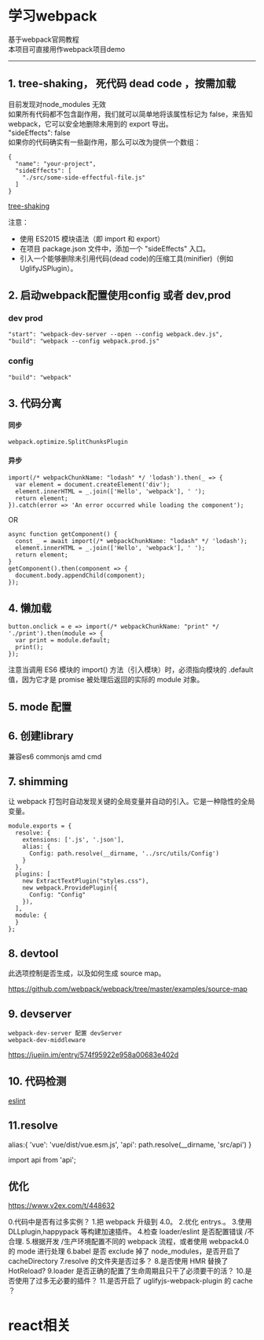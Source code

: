 # 学习webpack
基于webpack官网教程  
本项目可直接用作webpack项目demo

***
## 1. tree-shaking， 死代码 dead code ，按需加载
目前发现对node_modules 无效  
如果所有代码都不包含副作用，我们就可以简单地将该属性标记为 false，来告知 webpack，它可以安全地删除未用到的 export 导出。  
"sideEffects": false  
如果你的代码确实有一些副作用，那么可以改为提供一个数组：
```
{
  "name": "your-project",
  "sideEffects": [
    "./src/some-side-effectful-file.js"
  ]
}
```
[tree-shaking](https://webpack.docschina.org/guides/tree-shaking/)

注意：  
* 使用 ES2015 模块语法（即 import 和 export）  
* 在项目 package.json 文件中，添加一个 "sideEffects" 入口。  
* 引入一个能够删除未引用代码(dead code)的压缩工具(minifier)（例如 UglifyJSPlugin）。

## 2. 启动webpack配置使用config 或者 dev,prod

### dev prod
```
"start": "webpack-dev-server --open --config webpack.dev.js",
"build": "webpack --config webpack.prod.js"
```
### config
```
"build": "webpack"
```

## 3. 代码分离
#### 同步
```
webpack.optimize.SplitChunksPlugin
```
#### 异步 
```
import(/* webpackChunkName: "lodash" */ 'lodash').then(_ => {
  var element = document.createElement('div');
  element.innerHTML = _.join(['Hello', 'webpack'], ' ');
  return element;
}).catch(error => 'An error occurred while loading the component');
```
OR
```
async function getComponent() {
  const _ = await import(/* webpackChunkName: "lodash" */ 'lodash');
  element.innerHTML = _.join(['Hello', 'webpack'], ' ');
  return element;
}
getComponent().then(component => {
  document.body.appendChild(component);
});
```

## 4. 懒加载
```
button.onclick = e => import(/* webpackChunkName: "print" */ './print').then(module => {
  var print = module.default;
  print();
});
```
注意当调用 ES6 模块的 import() 方法（引入模块）时，必须指向模块的 .default 值，因为它才是 promise 被处理后返回的实际的 module 对象。


## 5. mode 配置  



## 6. 创建library
兼容es6 commonjs amd cmd


## 7. shimming  

让 webpack 打包时自动发现关键的全局变量并自动的引入。它是一种隐性的全局变量。  

```
module.exports = {
  resolve: {
    extensions: ['.js', '.json'],
    alias: {
      Config: path.resolve(__dirname, '../src/utils/Config')
    }
  },
  plugins: [
    new ExtractTextPlugin("styles.css"),
    new webpack.ProvidePlugin({
      Config: "Config"
    }),
  ],
  module: {
  }
};
```

## 8. devtool

此选项控制是否生成，以及如何生成 source map。

https://github.com/webpack/webpack/tree/master/examples/source-map


## 9. devserver
```
webpack-dev-server 配置 devServer
webpack-dev-middleware 
```
https://juejin.im/entry/574f95922e958a00683e402d

## 10. 代码检测
[eslint](https://github.com/webpack-contrib/eslint-loader)



## 11.resolve

alias:{
  'vue': 'vue/dist/vue.esm.js',
  'api': path.resolve(__dirname, 'src/api')
}

import api from 'api';





## 优化


https://www.v2ex.com/t/448632


0.代码中是否有过多实例？
1.把 webpack 升级到 4.0。
2.优化 entrys.。
3.使用 DLLplugin,happypack 等构建加速插件。
4.检查 loader/eslint 是否配置错误 /不合理.
5.根据开发 /生产环境配置不同的 webpack 流程，或者使用 webpack4.0 的 mode 进行处理
6.babel 是否 exclude 掉了 node_modules，是否开启了 cacheDirectory
7.resolve 的文件夹是否过多？
8.是否使用 HMR 替换了 HotReload?
9.loader 是否正确的配置了生命周期且只干了必须要干的活？
10.是否使用了过多无必要的插件？
11.是否开启了 uglifyjs-webpack-plugin 的 cache ？
















# react相关



